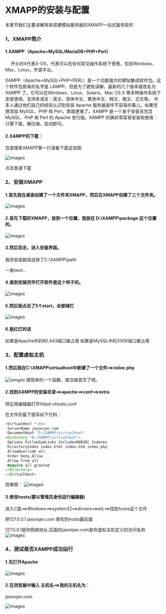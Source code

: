 # XMAPP的安装与配置
本章节我们主要讲解用来搭建模拟服务器的XMAPP一站式服务软件

### 1、XMAPP简介
#### 1.XAMPP（Apache+MySQL/MariaDB+PHP+Perl）

　  开头的X代表X-OS，代表可以在任何常见操作系统下使用，包括Windows、Mac、Linux，开源平台。

XAMPP（Apache+MySQL+PHP+PERL）是一个功能强大的建站集成软件包。这个软件包原来的名字是 LAMPP，但是为了避免误解，最新的几个版本就改名为 XAMPP 了。它可以在Windows、Linux、Solaris、Mac OS X 等多种操作系统下安装使用，支持多语言：英文、简体中文、繁体中文、韩文、俄文、日文等。
许多人通过他们自己的经验认识到安装 Apache 服务器是件不容易的事儿。如果您想添加 MySQL、PHP 和 Perl，那就更难了。XAMPP 是一个易于安装且包含 MySQL、PHP 和 Perl 的 Apache 发行版。XAMPP 的确非常容易安装和使用：只需下载，解压缩，启动即可。
 

#### 2.XAMPP的下载：
百度搜索XMAPP第一行请看下面这张图

![images](../images/0102_img.png)

点击普通下载

### 2、安装XMAPP
#### 1.首先我在桌面创建了一个文件夹XMAPP，然后在XMAPP创建了三个文件夹。
![images](../images/0102_png.png)
#### 2.首先下载好XMAPP，放到一个位置，我放在 D:\XAMPP\package 这个位置的。
![images](../images/0102_images.png)

#### 3.然后双击，进入安装界面。

我将安装路径选择了C:\XAMPP\path

一直next...

#### 4.直到安装完毕打开软件是这个样子的。
![images](../images/0102_image.png)

#### 5.然后我点击了5个start，全部绿灯
![images](../images/0102_imgs.png)

#### 6.是红灯的话
如果是Apache中的80,443端口被占用
如果是MySQL中的3306端口被占用

### 3、配置虚拟主机
#### 1.然后我在C:\XMAPP\virtualhost中新建了一个文件==>index.php

![iamges](../images/0102_pngs.png)
很简单的一个函数，就当做首页了吧。

#### 2.找到XAMPP的安装目录==>apache==>conf==>extra

然后用编辑器打开httpd-vhosts.conf

在文件的最下面写如下代码：　

``` php
<VirtualHost *:80>
 ServerName jasonjan.com
 DocumentRoot "D:/XAMPP/virtualhost"
<Directory "D:/XAMPP/virtualhost"> 
 Options FollowSymLinks IncludesNOEXEC Indexes
 DirectoryIndex index.html index.htm index.php
 AllowOverride all 
 Order Deny,Allow 
 Allow from all 
 Require all granted
</Directory>
</VirtualHost>
```

效果图：
![images](../images/0102_api.png)
#### 3.修改hosts(要以管理员身份运行编辑器)
进入C盘==>Windows==>system32==>drivers==>etc==>找到hosts这个文件

把127.0.0.1 jasonjan.com 填写到hosts最后面

127.0.0.1是你网络地址,后面的jasonjan.com是你虚拟主机定义的访问名称
![images](../images/0102_jasonjan.png)

### 4、测试是否XAMPP成功运行
#### 1.先打开Apache
![images](../images/0102_Apache.png)

#### 2.在浏览器中输入 主机名==>我的主机名为：
jasonjan.com

![images](../images/0102_logo.png)